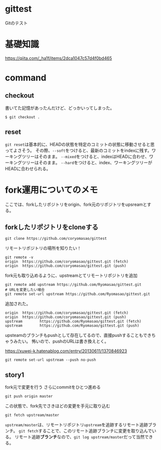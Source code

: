 # gittest
Gitのテスト

# 基礎知識
https://qiita.com/_ha1f/items/2dca1047c57d4f0bd465

# command

## checkout

書いてた記憶があったんだけど、どっかいってしまった。
```
$ git checkout .
```

## reset
`git reset`は基本的に、HEADの状態を特定のコミットの状態に移動させると思ってよさそう。
その際、`--soft`をつけると、最新のコミットをindexに残す。ワーキングツリーはそのまま。
`--mixed`をつけると、indexはHEADに合わせ、ワーキングツリーはそのまま。
`--hard`をつけると、index、ワーキングツリーがHEADに合わせられる。


# fork運用についてのメモ
ここでは、forkしたリポジトリをorigin、fork元のリポジトリをupsreamとする。


## forkしたリポジトリをcloneする

```
git clone https://github.com/coryomasao/gittest
```

リモートリポジトリの場所を知りたい！
```
git remote -v
origin  https://github.com/coryomasao/gittest.git (fetch)
origin  https://github.com/coryomasao/gittest.git (push)
```

fork元も取り込めるように、upstreamとてリモートリポジトリを追加
```
git remote add upstream https://github.com/Ryomasao/gittest.git
# URLを変更したい場合
git remote set-url upstream https://github.com/Ryomasao/gittest.git
```

追加された。

```
origin  https://github.com/coryomasao/gittest.git (fetch)
origin  https://github.com/coryomasao/gittest.git (push)
upstream        https://github.com/Ryomasao/gittest.git (fetch)
upstream        https://github.com/Ryomasao/gittest.git (push)
```

upsteamのブランチもpushとして存在してるので、直接pushすることもできちゃうみたい。
怖いので、pushのURLは書き換えとく。

https://xuwei-k.hatenablog.com/entry/20130611/1370846923

```
git remote set-url upstream --push no-push
```

## story1
fork元で変更を行う
さらにcommitをひとつ進める
```
git push origin master
```

この状態で、fork先でさきほどの変更を手元に取り込む

```
git fetch upstream/master
```

`upstream/master`は、リモートリポジトリ`upstream`を追跡するリモート追跡ブランチ。
`git fetch`することで、このリモート追跡ブランチに変更を取り込んでいる。
リモート追跡<strong>ブランチ</strong>なので、`git log upstream/master`だって当然できる。
